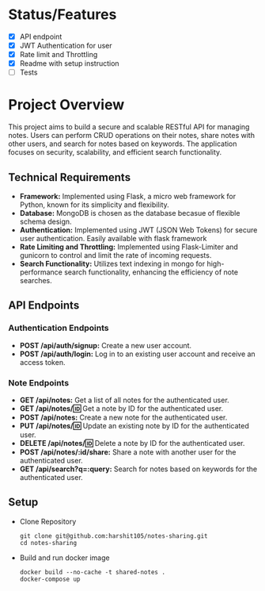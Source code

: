 # Status/Features
- [x] API endpoint
- [x] JWT Authentication for user
- [x] Rate limit and Throttling
- [x] Readme with setup instruction
- [ ] Tests

# Project Overview
This project aims to build a secure and scalable RESTful API for managing notes. Users can perform CRUD operations on their notes, share notes with other users, and search for notes based on keywords. The application focuses on security, scalability, and efficient search functionality.

## Technical Requirements
- **Framework:** Implemented using Flask, a micro web framework for Python, known for its simplicity and flexibility.
- **Database:** MongoDB is chosen as the database becasue of flexible schema design.
- **Authentication:** Implemented using JWT (JSON Web Tokens) for secure user authentication. Easily available with flask framework
- **Rate Limiting and Throttling:** Implemented using Flask-Limiter and gunicorn to control and limit the rate of incoming requests.
- **Search Functionality:** Utilizes text indexing in mongo for high-performance search functionality, enhancing the efficiency of note searches.

## API Endpoints

### Authentication Endpoints

- **POST /api/auth/signup:** Create a new user account.
- **POST /api/auth/login:** Log in to an existing user account and receive an access token.

### Note Endpoints

- **GET /api/notes:** Get a list of all notes for the authenticated user.
- **GET /api/notes/:id:** Get a note by ID for the authenticated user.
- **POST /api/notes:** Create a new note for the authenticated user.
- **PUT /api/notes/:id:** Update an existing note by ID for the authenticated user.
- **DELETE /api/notes/:id:** Delete a note by ID for the authenticated user.
- **POST /api/notes/:id/share:** Share a note with another user for the authenticated user.
- **GET /api/search?q=:query:** Search for notes based on keywords for the authenticated user.

## Setup
 - Clone Repository
    ```
    git clone git@github.com:harshit105/notes-sharing.git
    cd notes-sharing
    ```
 - Build and run docker image
    ```
    docker build --no-cache -t shared-notes .
    docker-compose up
    ```
